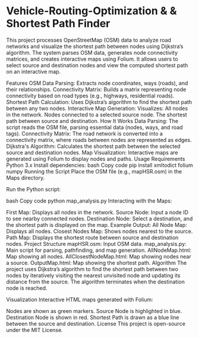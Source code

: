 # Vehicle-Routing-Optimization & & Shortest Path Finder
This project processes OpenStreetMap (OSM) data to analyze road networks and visualize the shortest path between nodes using Dijkstra’s algorithm. The system parses OSM data, generates node connectivity matrices, and creates interactive maps using Folium. It allows users to select source and destination nodes and view the computed shortest path on an interactive map.

Features
OSM Data Parsing: Extracts node coordinates, ways (roads), and their relationships.
Connectivity Matrix: Builds a matrix representing node connectivity based on road types (e.g., highways, residential roads).
Shortest Path Calculation: Uses Dijkstra’s algorithm to find the shortest path between any two nodes.
Interactive Map Generation: Visualizes:
All nodes in the network.
Nodes connected to a selected source node.
The shortest path between source and destination.
How It Works
Data Parsing: The script reads the OSM file, parsing essential data (nodes, ways, and road tags).
Connectivity Matrix: The road network is converted into a connectivity matrix, where roads between nodes are represented as edges.
Dijkstra's Algorithm: Calculates the shortest path between the selected source and destination nodes.
Map Visualization: Interactive maps are generated using Folium to display nodes and paths.
Usage
Requirements
Python 3.x
Install dependencies:
bash
Copy code
pip install xmltodict folium numpy
Running the Script
Place the OSM file (e.g., mapHSR.osm) in the Maps directory.

Run the Python script:

bash
Copy code
python map_analysis.py
Interacting with the Maps:

First Map: Displays all nodes in the network.
Source Node: Input a node ID to see nearby connected nodes.
Destination Node: Select a destination, and the shortest path is displayed on the map.
Example Output:
All Node Map: Displays all nodes.
Closest Nodes Map: Shows nodes nearest to the source.
Path Map: Displays the shortest route between source and destination nodes.
Project Structure
mapHSR.osm: Input OSM data.
map_analysis.py: Main script for parsing, pathfinding, and map generation.
AllNodeMap.html: Map showing all nodes.
AllClosestNodeMap.html: Map showing nodes near a source.
OutputMap.html: Map showing the shortest path.
Algorithm
The project uses Dijkstra’s algorithm to find the shortest path between two nodes by iteratively visiting the nearest unvisited node and updating its distance from the source. The algorithm terminates when the destination node is reached.

Visualization
Interactive HTML maps generated with Folium:

Nodes are shown as green markers.
Source Node is highlighted in blue.
Destination Node is shown in red.
Shortest Path is drawn as a blue line between the source and destination.
License
This project is open-source under the MIT License.


